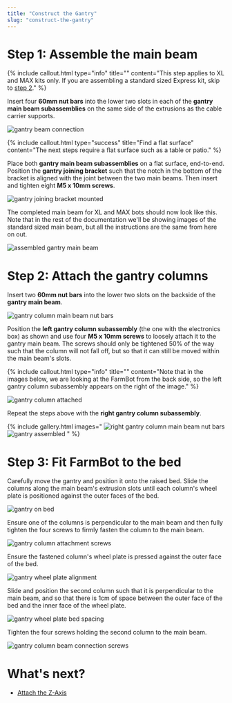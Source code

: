 ```yaml
---
title: "Construct the Gantry"
slug: "construct-the-gantry"
---
```



# Step 1: Assemble the main beam

{%
include callout.html
type="info"
title=""
content="This step applies to XL and MAX kits only. If you are assembling a standard sized Express kit, skip to [step 2](#step-2-attach-the-gantry-columns)."
%}

Insert four **60mm nut bars** into the lower two slots in each of the **gantry main beam subassemblies** on the same side of the extrusions as the cable carrier supports.

![gantry beam connection](_images/gantry_beam_connection.png)

{%
include callout.html
type="success"
title="Find a flat surface"
content="The next steps require a flat surface such as a table or patio."
%}

Place both **gantry main beam subassemblies** on a flat surface, end-to-end. Position the **gantry joining bracket** such that the notch in the bottom of the bracket is aligned with the joint between the two main beams. Then insert and tighten eight **M5 x 10mm screws**.

![gantry joining bracket mounted](_images/gantry_joining_bracket_mounted.png)

The completed main beam for XL and MAX bots should now look like this. Note that in the rest of the documentation we'll be showing images of the standard sized main beam, but all the instructions are the same from here on out.

![assembled gantry main beam](_images/assembled_gantry_main_beam.png)

# Step 2: Attach the gantry columns

Insert two **60mm nut bars** into the lower two slots on the backside of the **gantry main beam**.

![gantry column main beam nut bars](_images/gantry_column_main_beam_nut_bars.png)

Position the **left gantry column subassembly** (the one with the electronics box) as shown and use four **M5 x 10mm screws** to loosely attach it to the gantry main beam. The screws should only be tightened 50% of the way such that the column will not fall off, but so that it can still be moved within the main beam's slots.

{%
include callout.html
type="info"
title=""
content="Note that in the images below, we are looking at the FarmBot from the back side, so the left gantry column subassembly appears on the right of the image."
%}

![gantry column attached](_images/gantry_column_attached.png)

Repeat the steps above with the **right gantry column subassembly**.

{% include gallery.html images="
![right gantry column main beam nut bars](_images/right_gantry_column_main_beam_nut_bars.png)
![gantry assembled](_images/gantry_assembled.png)
" %}

# Step 3: Fit FarmBot to the bed

Carefully move the gantry and position it onto the raised bed. Slide the columns along the main beam's extrusion slots until each column's wheel plate is positioned against the outer faces of the bed.

![gantry on bed](_images/gantry_on_bed.png)

Ensure one of the columns is perpendicular to the main beam and then fully tighten the four screws to firmly fasten the column to the main beam.

![gantry column attachment screws](_images/gantry_column_attachment_screws.png)

Ensure the fastened column's wheel plate is pressed against the outer face of the bed.

![gantry wheel plate alignment](_images/gantry_wheel_plate_alignment.png)

Slide and position the second column such that it is perpendicular to the main beam, and so that there is 1cm of space between the outer face of the bed and the inner face of the wheel plate.

![gantry wheel plate bed spacing](_images/gantry_wheel_plate_bed_spacing.png)

Tighten the four screws holding the second column to the main beam.

![gantry column beam connection screws](_images/gantry_column_beam_connection_screws.png)

# What's next?

 * [Attach the Z-Axis](attach-the-z-axis.md)
